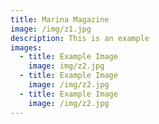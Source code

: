 ```yaml
---
title: Marina Magazine
image: /img/z1.jpg
description: This is an example
images:
  - title: Example Image
    image: img/z2.jpg
  - title: Example Image
    image: /img/z2.jpg
  - title: Example Image
    image: /img/z2.jpg
---
```


